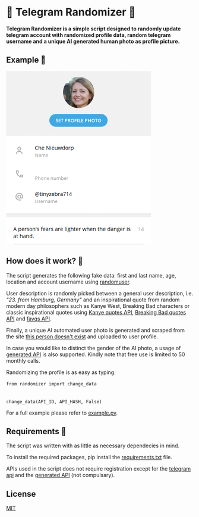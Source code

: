 # :busts_in_silhouette: Telegram Randomizer  :busts_in_silhouette:

**Telegram Randomizer is a simple script designed to randomly update telegram account with randomized profile data, random telegram username and a unique AI generated human photo as profile picture.**

## Example :game_die:

![Image](example.gif)

## How does it work? :eyes:

The script generates the following fake data: first and last name, age, location and account username using [randomuser](https://randomuser.me/).

User description is randomly picked between a general user description, i.e. *"23. from Hamburg, Germany"* and an inspirational quote from random modern day philosophers such as Kanye West, Breaking Bad characters or classic inspirational quotes using [Kanye quotes API](https://api.kanye.rest/), [Breaking Bad quotes API](https://breaking-bad-quotes.herokuapp.com) and [favqs API](https://favqs.com/).

Finally, a unique AI automated user photo is generated and scraped from the site [this person doesn't exist](https://thispersondoesnotexist.com) and uploaded to user profile.

In case you would like to distinct the gender of the AI photo, a usage of [generated API](https://generated.photos/) is also supported. Kindly note that free use is limited to 50 monthly calls.

Randomizing the profile is as easy as typing:
            
    from randomizer import change_data


    change_data(API_ID, API_HASH, False)
            

For a full example please refer to [example.py](example.py).

## Requirements :key:

The script was written with as little as necessary dependecies in mind.

To install the required packages, pip install the [requirements.txt](requirements.txt) file.

APIs used in the script does not require registration except for the [telegram api](https://core.telegram.org/api/obtaining_api_id/) and the [generated API](https://generated.photos/) (not compulsary).


## License 

[MIT](LICENSE.md)
